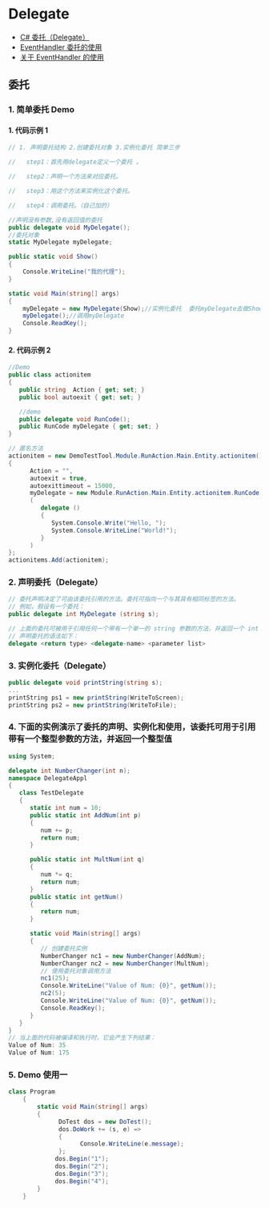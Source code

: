 # Delegate

- [C# 委托（Delegate）](http://www.runoob.com/csharp/csharp-delegate.html)
- [EventHandler 委托的使用](https://www.cnblogs.com/hshuai/p/3585064.html)
- [关于 EventHandler 的使用](https://www.cnblogs.com/lc-ant/p/4225746.html)

## 委托

### 1. 简单委托 Demo

#### 1. 代码示例 1

```C#
// 1. 声明委托结构 2.创建委托对象 3.实例化委托 简单三步

//   step1：首先用delegate定义一个委托 。

//   step2：声明一个方法来对应委托。

//   step3：用这个方法来实例化这个委托。

//   step4：调用委托。（自己加的）

//声明没有参数,没有返回值的委托
public delegate void MyDelegate();
//委托对象
static MyDelegate myDelegate;

public static void Show()
{
    Console.WriteLine("我的代理");
}

static void Main(string[] args)
{
    myDelegate = new MyDelegate(Show);//实例化委托  委托myDelegate去做Show的事情
    myDelegate();//调用myDelegate
    Console.ReadKey();
}
```

#### 2. 代码示例 2

```C#
//Demo
public class actionitem
{
   public string  Action { get; set; }
   public bool autoexit { get; set; }

   //demo
   public delegate void RunCode();
   public RunCode myDelegate { get; set; }
}

// 匿名方法
actionitem = new DemoTestTool.Module.RunAction.Main.Entity.actionitem()
{
      Action = "",
      autoexit = true,
      autoexittimeout = 15000,
      myDelegate = new Module.RunAction.Main.Entity.actionitem.RunCode
      (
         delegate ()
         {
            System.Console.Write("Hello, ");
            System.Console.WriteLine("World!");
         }
      )
};
actionitems.Add(actionitem);

```

### 2. 声明委托（Delegate）

```C#
// 委托声明决定了可由该委托引用的方法。委托可指向一个与其具有相同标签的方法。
// 例如，假设有一个委托：
public delegate int MyDelegate (string s);

// 上面的委托可被用于引用任何一个带有一个单一的 string 参数的方法，并返回一个 int 类型变量。
// 声明委托的语法如下：
delegate <return type> <delegate-name> <parameter list>
```

### 3. 实例化委托（Delegate）

```C#
public delegate void printString(string s);
...
printString ps1 = new printString(WriteToScreen);
printString ps2 = new printString(WriteToFile);
```

### 4. 下面的实例演示了委托的声明、实例化和使用，该委托可用于引用带有一个整型参数的方法，并返回一个整型值

```C#
using System;

delegate int NumberChanger(int n);
namespace DelegateAppl
{
   class TestDelegate
   {
      static int num = 10;
      public static int AddNum(int p)
      {
         num += p;
         return num;
      }

      public static int MultNum(int q)
      {
         num *= q;
         return num;
      }
      public static int getNum()
      {
         return num;
      }

      static void Main(string[] args)
      {
         // 创建委托实例
         NumberChanger nc1 = new NumberChanger(AddNum);
         NumberChanger nc2 = new NumberChanger(MultNum);
         // 使用委托对象调用方法
         nc1(25);
         Console.WriteLine("Value of Num: {0}", getNum());
         nc2(5);
         Console.WriteLine("Value of Num: {0}", getNum());
         Console.ReadKey();
      }
   }
}
// 当上面的代码被编译和执行时，它会产生下列结果：
Value of Num: 35
Value of Num: 175

```

### 5. Demo 使用一

```C#
class Program
    {
        static void Main(string[] args)
        {
              DoTest dos = new DoTest();
              dos.DoWork += (s, e) =>
              {
                    Console.WriteLine(e.message);
              };
             dos.Begin("1");
             dos.Begin("2");
             dos.Begin("3");
             dos.Begin("4");
        }
    }
```
